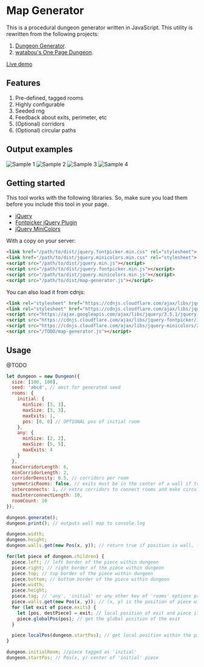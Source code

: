 # Map Generator

This is a procedural dungeon generator written in JavaScript. This utility is rewritten from the following projects:

1. [Dungeon Generator](https://github.com/domasx2/dungeon-generator/).
2. [watabou's One Page Dungeon](https://watabou.itch.io/one-page-dungeon).

[Live demo](http://blackmonkey.github.io/map-generator/)

## Features

1. Pre-defined, tagged rooms
2. Highly configurable
3. Seeded rng
5. Feedback about exits, perimeter, etc
4. (Optional) corridors
5. (Optional) circular paths


## Output examples

![Sample 1](http://domasx2.github.io/dungeon-generator/samples/sample1.png)
![Sample 2](http://domasx2.github.io/dungeon-generator/samples/sample2.png)
![Sample 3](http://domasx2.github.io/dungeon-generator/samples/sample3.png)
![Sample 4](http://domasx2.github.io/dungeon-generator/samples/sample4.png)

## Getting started
This tool works with the following libraries. So, make sure you load them before you include this tool in your page.
- [jQuery](https://jquery.com/)
- [Fontpicker jQuery Plugin](https://github.com/av01d/fontpicker-jquery-plugin)
- [jQuery MiniColors](https://github.com/claviska/jquery-minicolors)

With a copy on your server:
```html
<link href="/path/to/dist/jquery.fontpicker.min.css" rel="stylesheet">
<link href="/path/to/dist/jquery.minicolors.min.css" rel="stylesheet">
<script src="/path/to/dist/jquery.min.js"></script>
<script src="/path/to/dist/jquery.fontpicker.min.js"></script>
<script src="/path/to/dist/jquery.minicolors.min.js"></script>
<script src="/path/to/dist/map-generator.js"></script>
```

You can also load it from cdnjs:
```html
<link rel="stylesheet" href="https://cdnjs.cloudflare.com/ajax/libs/jquery-fontpicker/1.5/jquery.fontpicker.min.css" integrity="sha512-uJUBCPYgjwO2/2XiWW0UxlqlF7wX3neoE2bf84niljfavkDGHtvkPqBUWIcIFjhHysuEca3Fl9k2C7j1Z45Qrw==" crossorigin="anonymous" referrerpolicy="no-referrer" />
<link rel="stylesheet" href="https://cdnjs.cloudflare.com/ajax/libs/jquery-minicolors/2.3.6/jquery.minicolors.min.css" integrity="sha512-BVeRnUOL0G7d4gXmj+0VxpoiQuEibKQtlkclADKvCdNrESs0LA6+H8s1lU455VqWFtHBfF/pKDGw/CMat2hqOg==" crossorigin="anonymous" referrerpolicy="no-referrer" />
<script src="https://ajax.googleapis.com/ajax/libs/jquery/3.5.1/jquery.min.js" type="text/javascript" charset="utf-8"></script>
<script src="https://cdnjs.cloudflare.com/ajax/libs/jquery-fontpicker/1.5/jquery.fontpicker.min.js" integrity="sha512-x1EmGH1DcQPP0ICawrFLwTcl3XualoQYxX+2k2hD1RnfnlfP1JMvAktqLGaKw2WxXKZnpo92/0Nk1eKENydFxA==" crossorigin="anonymous" referrerpolicy="no-referrer"></script>
<script src="https://cdnjs.cloudflare.com/ajax/libs/jquery-minicolors/2.3.6/jquery.minicolors.min.js" integrity="sha512-vBqPkpOdZM0O7YezzE8xaoUdyt4Z2d+gLrY0AMvmNPLdLuNzvreTopyuaM9/FiRzHs1bwWzYDJgH6STcuNXpqg==" crossorigin="anonymous" referrerpolicy="no-referrer"></script>
<script src="/TODO/map-generator.js"></script>
```

## Usage

@TODO

```javascript
let dungeon = new Dungeon({
  size: [100, 100], 
  seed: 'abcd', // omit for generated seed
  rooms: {
    initial: {
      minSize: [3, 3],
      maxSize: [3, 3],
      maxExits: 1,
      pos: [0, 0] // OPTIONAL pos of initial room 
    },
    any: {
      minSize: [2, 2],
      maxSize: [5, 5],
      maxExits: 4
    }
  },
  maxCorridorLength: 6,
  minCorridorLength: 2,
  corridorDensity: 0.5, // corridors per room
  symmetricRooms: false, // exits must be in the center of a wall if true
  interconnects: 1, // extra corridors to connect rooms and make circular paths. not 100% guaranteed
  maxInterconnectLength: 10,
  roomCount: 10
});

dungeon.generate();
dungeon.print(); // outputs wall map to console.log

dungeon.width;
dungeon.height;
dungeon.walls.get(new Pos(x, y)); // return true if position is wall, false if empty

for(let piece of dungeon.children) {
  piece.left; // left border of the piece within dungeon
  piece.right; // right border of the piece within dungeon
  piece.top; // top border of the piece within dungeon
  piece.bottom; // bottom border of the piece within dungeon
  piece.width;
  piece.height;
  piece.tag; // 'any', 'initial' or any other key of 'rooms' options property
  piece.walls.get(new Pos(x, y)); // (x, y) is the position of piece within dungeon, returns true if it is wall, false if it is empty
  for (let exit of piece.exits) {
    let [pos, destPiece] = exit; // local position of exit and piece it exits to
    piece.globalPos(pos); // get the global position of the exit
  }

  piece.localPos(dungeon.startPos); // get local position within the piece of dungeon's global position
}

dungeon.initialRoom; //piece tagged as 'initial'
dungeon.startPos; // Pos(x, y) center of 'initial' piece 
```